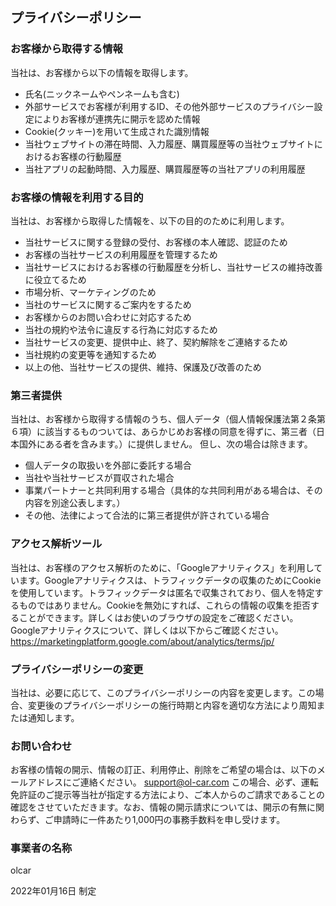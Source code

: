
## プライバシーポリシー

### お客様から取得する情報
当社は、お客様から以下の情報を取得します。

- 氏名(ニックネームやペンネームも含む)
- 外部サービスでお客様が利用するID、その他外部サービスのプライバシー設定によりお客様が連携先に開示を認めた情報
- Cookie(クッキー)を用いて生成された識別情報
- 当社ウェブサイトの滞在時間、入力履歴、購買履歴等の当社ウェブサイトにおけるお客様の行動履歴
- 当社アプリの起動時間、入力履歴、購買履歴等の当社アプリの利用履歴

### お客様の情報を利用する目的
当社は、お客様から取得した情報を、以下の目的のために利用します。

- 当社サービスに関する登録の受付、お客様の本人確認、認証のため
- お客様の当社サービスの利用履歴を管理するため
- 当社サービスにおけるお客様の行動履歴を分析し、当社サービスの維持改善に役立てるため
- 市場分析、マーケティングのため
- 当社のサービスに関するご案内をするため
- お客様からのお問い合わせに対応するため
- 当社の規約や法令に違反する行為に対応するため
- 当社サービスの変更、提供中止、終了、契約解除をご連絡するため
- 当社規約の変更等を通知するため
- 以上の他、当社サービスの提供、維持、保護及び改善のため
  
### 第三者提供
当社は、お客様から取得する情報のうち、個人データ（個人情報保護法第２条第６項）に該当するものついては、あらかじめお客様の同意を得ずに、第三者（日本国外にある者を含みます。）に提供しません。
但し、次の場合は除きます。
- 個人データの取扱いを外部に委託する場合
- 当社や当社サービスが買収された場合
- 事業パートナーと共同利用する場合（具体的な共同利用がある場合は、その内容を別途公表します。）
- その他、法律によって合法的に第三者提供が許されている場合

### アクセス解析ツール
当社は、お客様のアクセス解析のために、「Googleアナリティクス」を利用しています。Googleアナリティクスは、トラフィックデータの収集のためにCookieを使用しています。トラフィックデータは匿名で収集されており、個人を特定するものではありません。Cookieを無効にすれば、これらの情報の収集を拒否することができます。詳しくはお使いのブラウザの設定をご確認ください。Googleアナリティクスについて、詳しくは以下からご確認ください。
https://marketingplatform.google.com/about/analytics/terms/jp/

### プライバシーポリシーの変更
当社は、必要に応じて、このプライバシーポリシーの内容を変更します。この場合、変更後のプライバシーポリシーの施行時期と内容を適切な方法により周知または通知します。

### お問い合わせ
お客様の情報の開示、情報の訂正、利用停止、削除をご希望の場合は、以下のメールアドレスにご連絡ください。
support@ol-car.com
この場合、必ず、運転免許証のご提示等当社が指定する方法により、ご本人からのご請求であることの確認をさせていただきます。なお、情報の開示請求については、開示の有無に関わらず、ご申請時に一件あたり1,000円の事務手数料を申し受けます。

### 事業者の名称
olcar

2022年01月16日 制定
